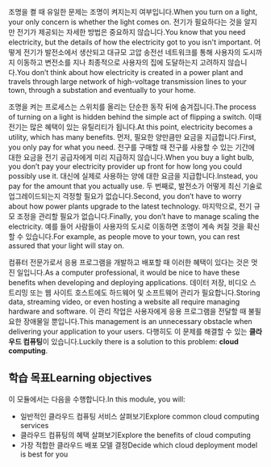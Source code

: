 <span data-ttu-id="ae9e0-101">조명을 켤 때 유일한 문제는 조명이 켜지는지 여부입니다.</span><span class="sxs-lookup"><span data-stu-id="ae9e0-101">When you turn on a light, your only concern is whether the light comes on.</span></span> <span data-ttu-id="ae9e0-102">전기가 필요하다는 것을 알지만 전기가 제공되는 자세한 방법은 중요하지 않습니다.</span><span class="sxs-lookup"><span data-stu-id="ae9e0-102">You know that you need electricity, but the details of how the electricity got to you isn't important.</span></span> <span data-ttu-id="ae9e0-103">어떻게 전기가 발전소에서 생산되고 대규모 고압 송전선 네트워크를 통해 사용자의 도시까지 이동하고 변전소를 지나 최종적으로 사용자의 집에 도달하는지 고려하지 않습니다.</span><span class="sxs-lookup"><span data-stu-id="ae9e0-103">You don’t think about how electricity is created in a power plant and travels through large network of high-voltage transmission lines to your town, through a substation and eventually to your home.</span></span>

<span data-ttu-id="ae9e0-104">조명을 켜는 프로세스는 스위치를 올리는 단순한 동작 뒤에 숨겨집니다.</span><span class="sxs-lookup"><span data-stu-id="ae9e0-104">The process of turning on a light is hidden behind the simple act of flipping a switch.</span></span> <span data-ttu-id="ae9e0-105">이때 전기는 많은 혜택이 있는 유틸리티가 됩니다.</span><span class="sxs-lookup"><span data-stu-id="ae9e0-105">At this point, electricity becomes a utility, which has many benefits.</span></span> <span data-ttu-id="ae9e0-106">먼저, 필요한 양만큼만 요금을 지급합니다.</span><span class="sxs-lookup"><span data-stu-id="ae9e0-106">First, you only pay for what you need.</span></span> <span data-ttu-id="ae9e0-107">전구를 구매할 때 전구를 사용할 수 있는 기간에 대한 요금을 전기 공급자에게 미리 지급하지 않습니다.</span><span class="sxs-lookup"><span data-stu-id="ae9e0-107">When you buy a light bulb, you don’t pay your electricity provider up front for how long you could possibly use it.</span></span> <span data-ttu-id="ae9e0-108">대신에 실제로 사용하는 양에 대한 요금을 지급합니다.</span><span class="sxs-lookup"><span data-stu-id="ae9e0-108">Instead, you pay for the amount that you actually use.</span></span> <span data-ttu-id="ae9e0-109">두 번째로, 발전소가 어떻게 최신 기술로 업그레이드되는지 걱정할 필요가 없습니다.</span><span class="sxs-lookup"><span data-stu-id="ae9e0-109">Second, you don’t have to worry about how power plants upgrade to the latest technology.</span></span> <span data-ttu-id="ae9e0-110">마지막으로, 전기 규모 조정을 관리할 필요가 없습니다.</span><span class="sxs-lookup"><span data-stu-id="ae9e0-110">Finally, you don’t have to manage scaling the electricity.</span></span> <span data-ttu-id="ae9e0-111">예를 들어 사람들이 사용자의 도시로 이동하면 조명이 계속 켜질 것을 확신할 수 있습니다.</span><span class="sxs-lookup"><span data-stu-id="ae9e0-111">For example, as people move to your town, you can rest assured that your light will stay on.</span></span>

<span data-ttu-id="ae9e0-112">컴퓨터 전문가로서 응용 프로그램을 개발하고 배포할 때 이러한 혜택이 있다는 것은 멋진 일입니다.</span><span class="sxs-lookup"><span data-stu-id="ae9e0-112">As a computer professional, it would be nice to have these benefits when developing and deploying applications.</span></span> <span data-ttu-id="ae9e0-113">데이터 저장, 비디오 스트리밍 또는 웹 사이트 호스트에도 하드웨어 및 소프트웨어 관리가 필요합니다.</span><span class="sxs-lookup"><span data-stu-id="ae9e0-113">Storing data, streaming video, or even hosting a website all require managing hardware and software.</span></span> <span data-ttu-id="ae9e0-114">이 관리 작업은 사용자에게 응용 프로그램을 전달할 때 불필요한 장애물일 뿐입니다.</span><span class="sxs-lookup"><span data-stu-id="ae9e0-114">This management is an unnecessary obstacle when delivering your application to your users.</span></span> <span data-ttu-id="ae9e0-115">다행히도 이 문제를 해결할 수 있는 **클라우드 컴퓨팅**이 있습니다.</span><span class="sxs-lookup"><span data-stu-id="ae9e0-115">Luckily there is a solution to this problem: **cloud computing**.</span></span>

## <a name="learning-objectives"></a><span data-ttu-id="ae9e0-116">학습 목표</span><span class="sxs-lookup"><span data-stu-id="ae9e0-116">Learning objectives</span></span>
<span data-ttu-id="ae9e0-117">이 모듈에서는 다음을 수행합니다.</span><span class="sxs-lookup"><span data-stu-id="ae9e0-117">In this module, you will:</span></span>

- <span data-ttu-id="ae9e0-118">일반적인 클라우드 컴퓨팅 서비스 살펴보기</span><span class="sxs-lookup"><span data-stu-id="ae9e0-118">Explore common cloud computing services</span></span>
- <span data-ttu-id="ae9e0-119">클라우드 컴퓨팅의 혜택 살펴보기</span><span class="sxs-lookup"><span data-stu-id="ae9e0-119">Explore the benefits of cloud computing</span></span>
- <span data-ttu-id="ae9e0-120">가장 적합한 클라우드 배포 모델 결정</span><span class="sxs-lookup"><span data-stu-id="ae9e0-120">Decide which cloud deployment model is best for you</span></span>
